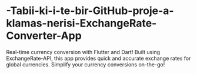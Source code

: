 # -Tabii-ki-i-te-bir-GitHub-proje-a-klamas-nerisi-ExchangeRate-Converter-App
 Real-time currency conversion with Flutter and Dart! Built using ExchangeRate-API, this app provides quick and accurate exchange rates for global currencies. Simplify your currency conversions on-the-go! 
